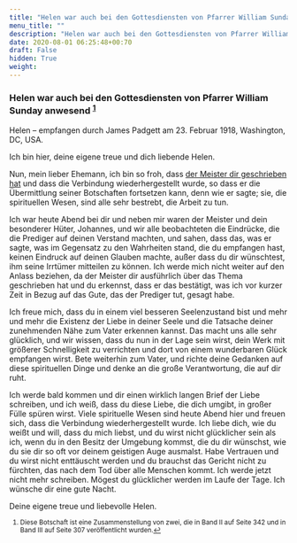 ```yaml
---
title: "Helen war auch bei den Gottesdiensten von Pfarrer William Sunday anwesend"
menu_title: ""
description: "Helen war auch bei den Gottesdiensten von Pfarrer William Sunday anwesend"
date: 2020-08-01 06:25:48+00:70
draft: False
hidden: True
weight:
---
```

### Helen war auch bei den Gottesdiensten von Pfarrer William Sunday anwesend <sup id="a1">[1](#f1)</sup>

Helen – empfangen durch James Padgett am 23. Februar 1918, Washington, DC, USA.

Ich bin hier, deine eigene treue und dich liebende Helen.

Nun, mein lieber Ehemann, ich bin so froh, dass [der Meister dir geschrieben hat](/padgett-botschaften/padgett-botschaften-in-reihenfolge-des-datums/padgett-botschaften-1918/es-gibt-keine-ewige-verdammung-jep-jesus-23-februar-1918/) und dass die Verbindung wiederhergestellt wurde, so dass er die Übermittlung seiner Botschaften fortsetzen kann, denn wie er sagte; sie, die spirituellen Wesen, sind alle sehr bestrebt, die Arbeit zu tun.

Ich war heute Abend bei dir und neben mir waren der Meister und dein besonderer Hüter, Johannes, und wir alle beobachteten die Eindrücke, die die Prediger auf deinen Verstand machten, und sahen, dass das, was er sagte, was im Gegensatz zu den Wahrheiten stand, die du empfangen hast, keinen Eindruck auf deinen Glauben machte, außer dass du dir wünschtest, ihm seine Irrtümer mitteilen zu können. Ich werde mich nicht weiter auf den Anlass beziehen, da der Meister dir ausführlich über das Thema geschrieben hat und du erkennst, dass er das bestätigt, was ich vor kurzer Zeit in Bezug auf das Gute, das der Prediger tut, gesagt habe.

Ich freue mich, dass du in einem viel besseren Seelenzustand bist und mehr und mehr die Existenz der Liebe in deiner Seele und die Tatsache deiner zunehmenden Nähe zum Vater erkennen kannst. Das macht uns alle sehr glücklich, und wir wissen, dass du nun in der Lage sein wirst, dein Werk mit größerer Schnelligkeit zu verrichten und dort von einem wunderbaren Glück empfangen wirst. Bete weiterhin zum Vater, und richte deine Gedanken auf diese spirituellen Dinge und denke an die große Verantwortung, die auf dir ruht.

Ich werde bald kommen und dir einen wirklich langen Brief der Liebe schreiben, und ich weiß, dass du diese Liebe, die dich umgibt, in großer Fülle spüren wirst. Viele spirituelle Wesen sind heute Abend hier und freuen sich, dass die Verbindung wiederhergestellt wurde. Ich liebe dich, wie du weißt und will, dass du mich liebst, und du wirst nicht glücklicher sein als ich, wenn du in den Besitz der Umgebung kommst, die du dir wünschst, wie du sie dir so oft vor deinem geistigen Auge ausmalst. Habe Vertrauen und du wirst nicht enttäuscht werden und du brauchst das Gericht nicht zu fürchten, das nach dem Tod über alle Menschen kommt. Ich werde jetzt nicht mehr schreiben. Mögest du glücklicher werden im Laufe der Tage. Ich wünsche dir eine gute Nacht.

Deine eigene treue und liebevolle Helen.
<small>

1. <large id="f1"> Diese Botschaft ist eine Zusammenstellung von zwei, die in Band II auf Seite 342 und in Band III auf Seite 307 veröffentlicht wurden.[↩](#a1)
